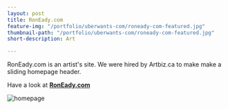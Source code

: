 ```yaml
---
layout: post
title: RonEady.com
feature-img: "/portfolio/uberwants-com/roneady-com-featured.jpg"
thumbnail-path: "/portfolio/uberwants-com/roneady-com-featured.jpg"
short-description: Art

---
```

RonEady.com is an artist's site. We were hired by Artbiz.ca to make make a sliding homepage header.

Have a look at **[RonEady.com](http://RonEady.com.com "RonEady.com.com")**

![homepage](/portfolio/roneady-com/homepage.png)